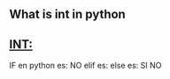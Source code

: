 

## What is int in python

## [INT:](https://www.geeksforgeeks.org/python-int-function/)


IF en python es: NO
elif es: 
else es: SI NO
